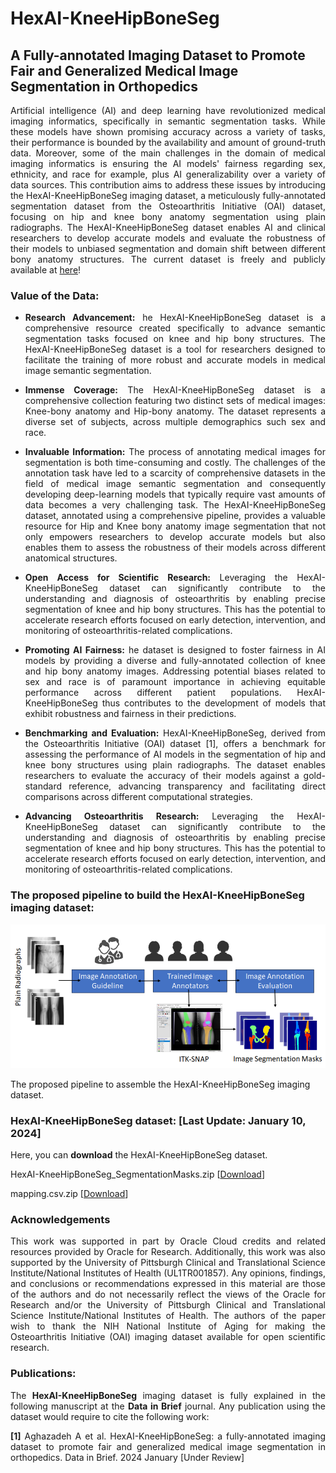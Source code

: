 # HexAI-KneeHipBoneSeg
## A Fully-annotated Imaging Dataset to Promote Fair and Generalized Medical Image Segmentation in Orthopedics 
<p align="justify">Artificial intelligence (AI) and deep learning have revolutionized medical imaging informatics, specifically in semantic segmentation tasks. While these models have shown promising accuracy across a variety of tasks, their performance is bounded by the availability and amount of ground-truth data. Moreover, some of the main challenges in the domain of medical imaging informatics is ensuring the AI models' fairness regarding sex, ethnicity, and race for example, plus AI generalizability over a variety of data sources. This contribution aims to address these issues by introducing the HexAI-KneeHipBoneSeg imaging dataset, a meticulously fully-annotated segmentation dataset from the Osteoarthritis Initiative (OAI) dataset, focusing on hip and knee bony anatomy segmentation using plain radiographs. The HexAI-KneeHipBoneSeg dataset enables AI and clinical researchers to develop accurate models and evaluate the robustness of their models to unbiased segmentation and domain shift between different bony anatomy structures. The current dataset is freely and publicly available at <a href="https://github.com/pitthexai/HexAI-KneeHipBoneSeg" target="_blank">here</a>!</p>

### Value of the Data:
+ <p align="justify"><strong>Research Advancement:</strong> he HexAI-KneeHipBoneSeg dataset is a comprehensive resource created specifically to advance semantic segmentation tasks focused on knee and hip bony structures. The HexAI-KneeHipBoneSeg dataset is a tool for researchers designed to facilitate the training of more robust and accurate models in medical image semantic segmentation.</p>
+ <p align="justify"><strong>Immense Coverage:</strong> The HexAI-KneeHipBoneSeg dataset is a comprehensive collection featuring two distinct sets of medical images: Knee-bony anatomy and Hip-bony anatomy. The dataset represents a diverse set of subjects, across multiple demographics such sex and race.</p>
+ <p align="justify"><strong>Invaluable Information:</strong> The process of annotating medical images for segmentation is both time-consuming and costly. The challenges of the annotation task have led to a scarcity of comprehensive datasets in the field of medical image semantic segmentation and consequently developing deep-learning models that typically require vast amounts of data becomes a very challenging task. The HexAI-KneeHipBoneSeg dataset, annotated using a comprehensive pipeline, provides a valuable resource for Hip and Knee bony anatomy image segmentation that not only empowers researchers to develop accurate models but also enables them to assess the robustness of their models across different anatomical structures. </p>
+ <p align="justify"><strong>Open Access for Scientific Research:</strong> Leveraging the HexAI-KneeHipBoneSeg dataset can significantly contribute to the understanding and diagnosis of osteoarthritis by enabling precise segmentation of knee and hip bony structures. This has the potential to accelerate research efforts focused on early detection, intervention, and monitoring of osteoarthritis-related complications.</p>
+ <p align="justify"><strong>Promoting AI Fairness:</strong> he dataset is designed to foster fairness in AI models by providing a diverse and fully-annotated collection of knee and hip bony anatomy images. Addressing potential biases related to sex and race is of paramount importance in achieving equitable performance across different patient populations. HexAI-KneeHipBoneSeg thus contributes to the development of models that exhibit robustness and fairness in their predictions.  </p>
+ <p align="justify"><strong>Benchmarking and Evaluation:</strong> HexAI-KneeHipBoneSeg, derived from the Osteoarthritis Initiative (OAI) dataset [1], offers a benchmark for assessing the performance of AI models in the segmentation of hip and knee bony structures using plain radiographs. The dataset enables researchers to evaluate the accuracy of their models against a gold-standard reference, advancing transparency and facilitating direct comparisons across different computational strategies. </p>
+ <p align="justify"><strong>Advancing Osteoarthritis Research:</strong> Leveraging the HexAI-KneeHipBoneSeg dataset can significantly contribute to the understanding and diagnosis of osteoarthritis by enabling precise segmentation of knee and hip bony structures. This has the potential to accelerate research efforts focused on early detection, intervention, and monitoring of osteoarthritis-related complications. </p>

### The proposed pipeline to build the HexAI-KneeHipBoneSeg imaging dataset:

![alt text](https://github.com/pitthexai/HexAI-KneeHipBoneSeg/blob/main/Figures/pipeline.PNG  "HexAI-KneeHipBoneSeg")
</p>
<p>The proposed pipeline to assemble the HexAI-KneeHipBoneSeg imaging dataset.
</p>

### HexAI-KneeHipBoneSeg dataset: [Last Update: January 10, 2024]
<p>Here, you can <strong>download</strong> the HexAI-KneeHipBoneSeg dataset.</p>
<p>HexAI-KneeHipBoneSeg_SegmentationMasks.zip [<a href="https://drive.google.com/file/d/1lIuMCmeutndhreeClKT4m74Y4-9Sr1Qw/view?usp=drive_link" target="_blank">Download</a>]</p>
<p>mapping.csv.zip [<a href="https://drive.google.com/file/d/1TOiQG4QoZERDpQxJWwza8_RGw2qL04A7/view?usp=drive_link" target="_blank">Download</a>]</p>


### Acknowledgements
<p align="justify">This work was supported in part by Oracle Cloud credits and related resources provided by Oracle for Research. Additionally, this work was also supported by the University of Pittsburgh Clinical and Translational Science Institute/National Institutes of Health (UL1TR001857). Any opinions, findings, and conclusions or recommendations expressed in this material are those of the authors and do not necessarily reflect the views of the Oracle for Research and/or the University of Pittsburgh Clinical and Translational Science Institute/National Institutes of Health. The authors of the paper wish to thank the NIH National Institute of Aging for making the Osteoarthritis Initiative (OAI) imaging dataset available for open scientific research. </p>

### Publications:

<p align="justify">The <strong>HexAI-KneeHipBoneSeg</strong> imaging dataset is fully explained in the following manuscript at the <strong>Data in Brief</strong> journal. Any publication using the dataset would require to cite the following work:
<p align="justify">
<strong>[1]</strong> Aghazadeh A et al. HexAI-KneeHipBoneSeg: a fully-annotated imaging dataset to promote fair and generalized medical image segmentation in orthopedics. Data in Brief. 2024 January [Under Review]</p>
